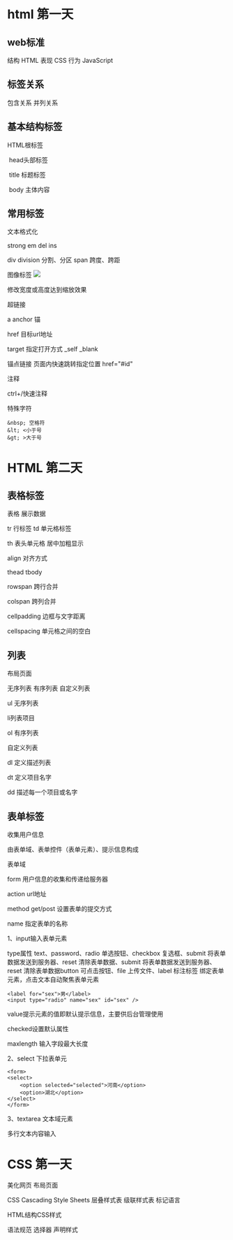 # html 第一天 

## web标准

结构 HTML 表现 CSS 行为 JavaScript

## 标签关系

包含关系 并列关系

## 基本结构标签

HTML根标签

​	head头部标签

​		title 标题标签

​	body 主体内容

## 常用标签 

文本格式化

strong em del ins

div division 分割、分区 span 跨度、跨距

图像标签 <img src="图像URL" />

修改宽度或高度达到缩放效果

超链接

a anchor 锚

href 目标url地址

target 指定打开方式 _self  _blank

锚点链接 页面内快速跳转指定位置 href="#id" 

注释 <!--hehe-->

ctrl+/快速注释

特殊字符

```
&nbsp; 空格符
&lt; <小于号
&gt; >大于号
```

#  HTML 第二天

## 表格标签

 表格 展示数据

tr 行标签 td 单元格标签

th 表头单元格 居中加粗显示

align 对齐方式

thead tbody

rowspan 跨行合并 

colspan 跨列合并

cellpadding 边框与文字距离

cellspacing 单元格之间的空白

##  列表

布局页面

无序列表 有序列表 自定义列表

ul 无序列表 

li列表项目

ol 有序列表

自定义列表 

dl 定义描述列表

dt 定义项目名字

dd 描述每一个项目或名字

## 表单标签

收集用户信息

由表单域、表单控件（表单元素）、提示信息构成

表单域

form 用户信息的收集和传递给服务器

action url地址

method get/post 设置表单的提交方式

name 指定表单的名称

1、input输入表单元素

type属性 text、password、radio 单选按钮、checkbox 复选框、submit 将表单数据发送到服务器、reset 清除表单数据、submit 将表单数据发送到服务器、reset 清除表单数据button 可点击按钮、file 上传文件、label 标注标签 绑定表单元素，点击文本自动聚焦表单元素

```
<label for="sex">男</label>
<input type="radio" name="sex" id="sex" />
```

value提示元素的值即默认提示信息，主要供后台管理使用

checked设置默认属性

maxlength 输入字段最大长度

2、select 下拉表单元

```
<form>
<select>
	<option selected="selected">河南</option>
	<option>湖北</option>
</select>
</form>
```

3、textarea 文本域元素

多行文本内容输入 

# CSS 第一天

美化网页 布局页面

 CSS Cascading Style Sheets 层叠样式表 级联样式表 标记语言

HTML结构CSS样式

语法规范 选择器 声明样式

